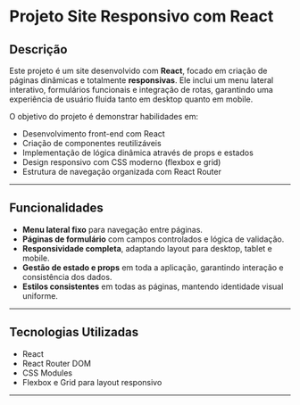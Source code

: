 # Projeto Site Responsivo com React

## Descrição
Este projeto é um site desenvolvido com **React**, focado em criação de páginas dinâmicas e totalmente **responsivas**. Ele inclui um menu lateral interativo, formulários funcionais e integração de rotas, garantindo uma experiência de usuário fluida tanto em desktop quanto em mobile.

O objetivo do projeto é demonstrar habilidades em:
- Desenvolvimento front-end com React
- Criação de componentes reutilizáveis
- Implementação de lógica dinâmica através de props e estados
- Design responsivo com CSS moderno (flexbox e grid)
- Estrutura de navegação organizada com React Router

---

## Funcionalidades

- **Menu lateral fixo** para navegação entre páginas.
- **Páginas de formulário** com campos controlados e lógica de validação.
- **Responsividade completa**, adaptando layout para desktop, tablet e mobile.
- **Gestão de estado e props** em toda a aplicação, garantindo interação e consistência dos dados.
- **Estilos consistentes** em todas as páginas, mantendo identidade visual uniforme.

---

## Tecnologias Utilizadas

- React
- React Router DOM
- CSS Modules
- Flexbox e Grid para layout responsivo

---


